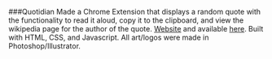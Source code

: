 ###Quotidian
Made a Chrome Extension that displays a random quote with the functionality to read it aloud, copy it to the clipboard, and view the wikipedia page for the author of the quote. [​Website​](http://old.ngargi.me/quotidian) and available [​here​](https://chrome.google.com/webstore/detail/quotidian/enmpfepcgocdhfbbagianaaapmoliekb). Built with HTML, CSS, and Javascript. All art/logos were made in Photoshop/Illustrator.